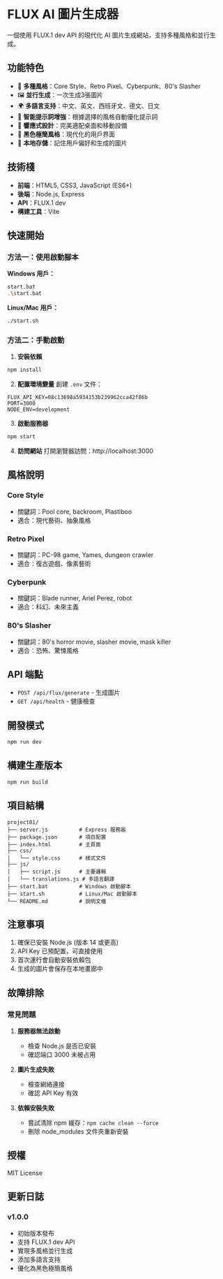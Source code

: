 # FLUX AI 圖片生成器

一個使用 FLUX.1 dev API 的現代化 AI 圖片生成網站，支持多種風格和並行生成。

## 功能特色

- 🎨 **多種風格**：Core Style、Retro Pixel、Cyberpunk、80's Slasher
- 🖼️ **並行生成**：一次生成3張圖片
- 🌍 **多語言支持**：中文、英文、西班牙文、德文、日文
- 🎯 **智能提示詞增強**：根據選擇的風格自動優化提示詞
- 📱 **響應式設計**：完美適配桌面和移動設備
- 🌙 **黑色極簡風格**：現代化的用戶界面
- 💾 **本地存儲**：記住用戶偏好和生成的圖片

## 技術棧

- **前端**：HTML5, CSS3, JavaScript (ES6+)
- **後端**：Node.js, Express
- **API**：FLUX.1 dev
- **構建工具**：Vite

## 快速開始

### 方法一：使用啟動腳本

**Windows 用戶：**
```bash
start.bat
.\start.bat
```

**Linux/Mac 用戶：**
```bash
./start.sh
```

### 方法二：手動啟動

1. **安裝依賴**
```bash
npm install
```

2. **配置環境變量**
創建 `.env` 文件：
```env
FLUX_API_KEY=08c13698a5934153b239962cca42f86b
PORT=3000
NODE_ENV=development
```

3. **啟動服務器**
```bash
npm start
```

4. **訪問網站**
打開瀏覽器訪問：http://localhost:3000

## 風格說明

### Core Style
- 關鍵詞：Pool core, backroom, Plastiboo
- 適合：現代藝術、抽象風格

### Retro Pixel
- 關鍵詞：PC-98 game, Yames, dungeon crawler
- 適合：復古遊戲、像素藝術

### Cyberpunk
- 關鍵詞：Blade runner, Ariel Perez, robot
- 適合：科幻、未來主義

### 80's Slasher
- 關鍵詞：80's horror movie, slasher movie, mask killer
- 適合：恐怖、驚悚風格

## API 端點

- `POST /api/flux/generate` - 生成圖片
- `GET /api/health` - 健康檢查

## 開發模式

```bash
npm run dev
```

## 構建生產版本

```bash
npm run build
```

## 項目結構

```
project01/
├── server.js          # Express 服務器
├── package.json       # 項目配置
├── index.html         # 主頁面
├── css/
│   └── style.css      # 樣式文件
├── js/
│   ├── script.js      # 主要邏輯
│   └── translations.js # 多語言翻譯
├── start.bat          # Windows 啟動腳本
├── start.sh           # Linux/Mac 啟動腳本
└── README.md          # 說明文檔
```

## 注意事項

1. 確保已安裝 Node.js (版本 14 或更高)
2. API Key 已預配置，可直接使用
3. 首次運行會自動安裝依賴包
4. 生成的圖片會保存在本地畫廊中

## 故障排除

### 常見問題

1. **服務器無法啟動**
   - 檢查 Node.js 是否已安裝
   - 確認端口 3000 未被占用

2. **圖片生成失敗**
   - 檢查網絡連接
   - 確認 API Key 有效

3. **依賴安裝失敗**
   - 嘗試清除 npm 緩存：`npm cache clean --force`
   - 刪除 node_modules 文件夾重新安裝

## 授權

MIT License

## 更新日誌

### v1.0.0
- 初始版本發布
- 支持 FLUX.1 dev API
- 實現多風格並行生成
- 添加多語言支持
- 優化為黑色極簡風格

